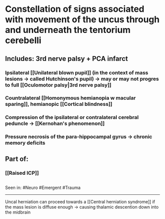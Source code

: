# Constellation of signs associated with movement of the uncus through and underneath the tentorium cerebelli 
## Includes: 3rd nerve palsy + PCA infarct 
### Ipsilateral [[Unilateral blown pupil]] (in the context of mass lesions -> called Hutchinson's pupil) -> may or may not progres to full [[Oculomotor palsy|3rd nerve palsy]]
### Countralateral [[Homonymous hemianopia w macular sparing]], hemianopic [[Cortical blindness]]
### Compression of the ipsilateral or contralateral cerebral peduncle -> [[Kernohan's phenomenon]]
### Pressure necrosis of the para-hippocampal gyrus -> chronic memory deficits
## Part of:
### [[Raised ICP]]
##

Seen in: #Neuro #Emergent #Trauma 

--- 

Uncal herniation can proceed towards a [[Central herniation syndrome]] if the mass lesion is diffuse enough -> causing thalamic descention down into the midbrain 
